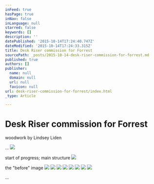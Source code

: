```yaml
---
inFeed: true
hasPage: true
inNav: false
inLanguage: null
starred: false
keywords: []
description: ''
datePublished: '2015-10-14T17:24:40.747Z'
dateModified: '2015-10-14T17:24:33.315Z'
title: Desk Riser commission for Forrest
sourcePath: _posts/2015-10-14-desk-riser-commission-for-forrest.md
published: true
authors: []
publisher:
  name: null
  domain: null
  url: null
  favicon: null
url: desk-riser-commission-for-forrest/index.html
_type: Article

---
```

# Desk Riser commission for Forrest

woodwork by Lindsey Liden

...
![](https://the-grid-user-content.s3-us-west-2.amazonaws.com/ae0306f0-3605-4def-baec-83b656eb1a7b.jpg)

start of progress; main structure
![](https://the-grid-user-content.s3-us-west-2.amazonaws.com/3f8fc618-91e7-40e7-95ad-2a0929b8b22f.jpg)

the "before" image
![](https://the-grid-user-content.s3-us-west-2.amazonaws.com/34d761a6-e18d-4688-938b-33b8148b665e.jpg)
![](https://the-grid-user-content.s3-us-west-2.amazonaws.com/f9424f4c-96e1-43a3-b649-403b38df1e24.jpg)
![](https://the-grid-user-content.s3-us-west-2.amazonaws.com/dbb0c8ed-e55b-48bc-a0c5-4a8266e7292f.jpg)
![](https://the-grid-user-content.s3-us-west-2.amazonaws.com/17fafa58-936e-4081-adc6-b82d08367525.jpg)
![](https://the-grid-user-content.s3-us-west-2.amazonaws.com/b8f86ee0-9c88-4ec6-98f2-8f0b588a92b0.jpg)
![](https://the-grid-user-content.s3-us-west-2.amazonaws.com/6b8b784a-7864-431a-8057-013c6920ec73.jpg)
![](https://the-grid-user-content.s3-us-west-2.amazonaws.com/cb8b095e-ba64-4107-8413-e4d4dc4b0a71.jpg)
![](https://the-grid-user-content.s3-us-west-2.amazonaws.com/ca5dc8f8-5971-41da-9473-3e98fd690d20.jpg)

...